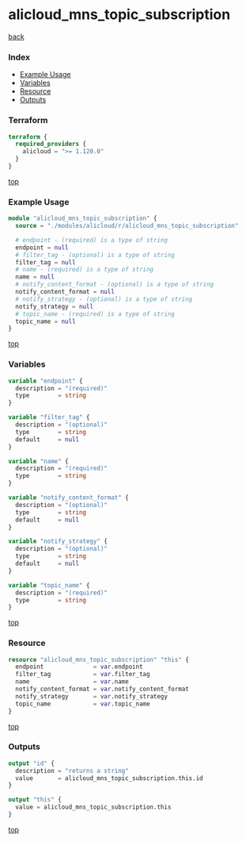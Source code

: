 # alicloud_mns_topic_subscription

[back](../alicloud.md)

### Index

- [Example Usage](#example-usage)
- [Variables](#variables)
- [Resource](#resource)
- [Outputs](#outputs)

### Terraform

```terraform
terraform {
  required_providers {
    alicloud = ">= 1.120.0"
  }
}
```

[top](#index)

### Example Usage

```terraform
module "alicloud_mns_topic_subscription" {
  source = "./modules/alicloud/r/alicloud_mns_topic_subscription"

  # endpoint - (required) is a type of string
  endpoint = null
  # filter_tag - (optional) is a type of string
  filter_tag = null
  # name - (required) is a type of string
  name = null
  # notify_content_format - (optional) is a type of string
  notify_content_format = null
  # notify_strategy - (optional) is a type of string
  notify_strategy = null
  # topic_name - (required) is a type of string
  topic_name = null
}
```

[top](#index)

### Variables

```terraform
variable "endpoint" {
  description = "(required)"
  type        = string
}

variable "filter_tag" {
  description = "(optional)"
  type        = string
  default     = null
}

variable "name" {
  description = "(required)"
  type        = string
}

variable "notify_content_format" {
  description = "(optional)"
  type        = string
  default     = null
}

variable "notify_strategy" {
  description = "(optional)"
  type        = string
  default     = null
}

variable "topic_name" {
  description = "(required)"
  type        = string
}
```

[top](#index)

### Resource

```terraform
resource "alicloud_mns_topic_subscription" "this" {
  endpoint              = var.endpoint
  filter_tag            = var.filter_tag
  name                  = var.name
  notify_content_format = var.notify_content_format
  notify_strategy       = var.notify_strategy
  topic_name            = var.topic_name
}
```

[top](#index)

### Outputs

```terraform
output "id" {
  description = "returns a string"
  value       = alicloud_mns_topic_subscription.this.id
}

output "this" {
  value = alicloud_mns_topic_subscription.this
}
```

[top](#index)